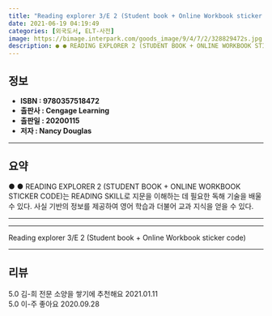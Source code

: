 ```yaml
---
title: "Reading explorer 3/E 2 (Student book + Online Workbook sticker code)"
date: 2021-06-19 04:19:49
categories: [외국도서, ELT-사전]
image: https://bimage.interpark.com/goods_image/9/4/7/2/328829472s.jpg
description: ● ● READING EXPLORER 2 (STUDENT BOOK + ONLINE WORKBOOK STICKER CODE)는 READING SKILL로 지문을 이해하는 데 필요한 독해 기술을 배울 수 있다. 사실 기반의 정보를 제공하여 영어 학습과 더불어 교과 지식을 얻을 수 있다.
---
```


## **정보**

- **ISBN : 9780357518472**
- **출판사 : Cengage Learning**
- **출판일 : 20200115**
- **저자 : Nancy Douglas**

------



## **요약**

●  ●  READING EXPLORER 2 (STUDENT BOOK + ONLINE WORKBOOK STICKER CODE)는 READING SKILL로 지문을 이해하는 데 필요한 독해 기술을 배울 수 있다. 사실 기반의 정보를 제공하여 영어 학습과 더불어 교과 지식을 얻을 수 있다.

------



------


Reading explorer 3/E 2 (Student book + Online Workbook sticker code) 

------


## **리뷰** 

5.0 김-희 전문 소양을 쌓기에 추천해요 2021.01.11 <br/>5.0 이-주 좋아요  2020.09.28 <br/>
